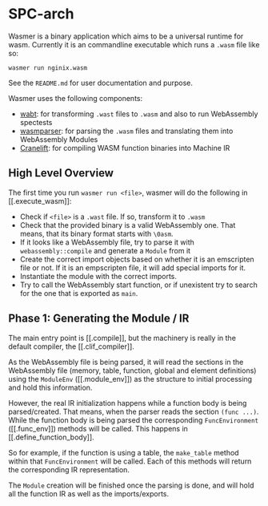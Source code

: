 # SPC-arch

Wasmer is a binary application which aims to be a universal runtime for wasm.
Currently it is an commandline executable which runs a `.wasm` file like so:

```
wasmer run nginix.wasm
```

See the `README.md` for user documentation and purpose.

Wasmer uses the following components:

- [wabt](https://github.com/pepyakin/wabt-rs): for transforming `.wast` files to `.wasm` and also to run WebAssembly spectests
- [wasmparser](https://github.com/yurydelendik/wasmparser.rs): for parsing the `.wasm` files and translating them into WebAssembly Modules
- [Cranelift](https://github.com/cranestation/cranelift): for compiling WASM function binaries into Machine IR

## High Level Overview

The first time you run `wasmer run <file>`, wasmer will do the following in [[.execute_wasm]]:

- Check if `<file>` is a `.wast` file. If so, transform it to `.wasm`
- Check that the provided binary is a valid WebAssembly one. That means, that its binary format starts with `\0asm`.
- If it looks like a WebAssembly file, try to parse it with `webassembly::compile` and generate a `Module` from it
- Create the correct import objects based on whether it is an emscripten file or not. If it is an empscripten file, it will add special imports for it.
- Instantiate the module with the correct imports.
- Try to call the WebAssembly start function, or if unexistent try to search for the one that is exported as `main`.


## Phase 1: Generating the Module / IR

The main entry point is [[.compile]], but the machinery is really in the default compiler,
the [[.clif_compiler]].

As the WebAssembly file is being parsed, it will read the sections in the WebAssembly file (memory, table, function, global and element definitions) using the `ModuleEnv` ([[.module_env]]) as the structure to initial processing and hold this information.

However, the real IR initialization happens while a function body is being parsed/created. That means, when the parser reads the section `(func ...)`.
While the function body is being parsed the corresponding `FuncEnvironment` ([[.func_env]]) methods will be called. This happens in [[.define_function_body]].

So for example, if the function is using a table, the `make_table` method within that `FuncEnvironment` will be called.
Each of this methods will return the corresponding IR representation.

The `Module` creation will be finished once the parsing is done, and will hold all the function IR as well as the imports/exports.

